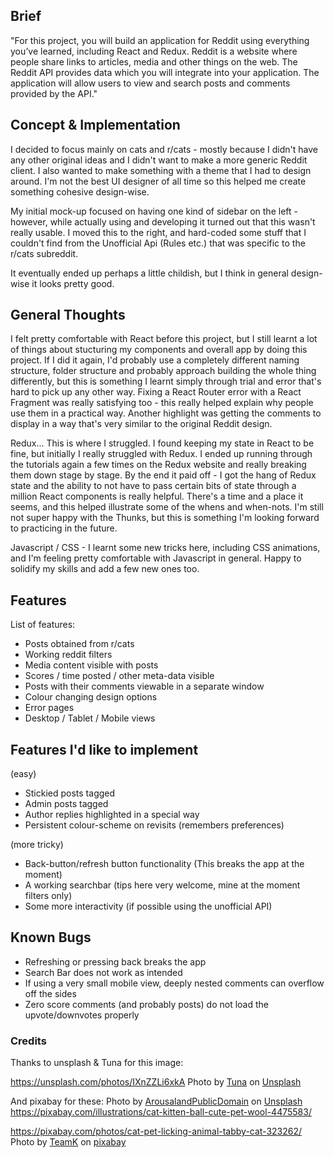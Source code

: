 ## Brief

"For this project, you will build an application for Reddit using everything you’ve learned, including React and Redux. Reddit is a website where people share links to articles, media and other things on the web. The Reddit API provides data which you will integrate into your application. The application will allow users to view and search posts and comments provided by the API."

## Concept & Implementation

I decided to focus mainly on cats and r/cats - mostly because I didn't have any other original ideas and I didn't want to make a more generic Reddit client. I also wanted to make something with a theme that I had to design around. I'm not the best UI designer of all time so this helped me create something cohesive design-wise.

My initial mock-up focused on having one kind of sidebar on the left - however, while actually using and developing it turned out that this wasn't really usable. I moved this to the right, and hard-coded some stuff that I couldn't find from the Unofficial Api (Rules etc.) that was specific to the r/cats subreddit.

It eventually ended up perhaps a little childish, but I think in general design-wise it looks pretty good.

## General Thoughts

I felt pretty comfortable with React before this project, but I still learnt a lot of things about stucturing my components and overall app by doing this project. If I did it again, I'd probably use a completely different naming structure, folder structure and probably approach building the whole thing differently, but this is something I learnt simply through trial and error that's hard to pick up any other way. Fixing a React Router error with a React Fragment was really satisfying too - this really helped explain why people use them in a practical way. Another highlight was getting the comments to display in a way that's very similar to the original Reddit design.

Redux... This is where I struggled. I found keeping my state in React to be fine, but initially I really struggled with Redux. I ended up running through the tutorials again a few times on the Redux website and really breaking them down stage by stage. By the end it paid off - I got the hang of Redux state and the ability to not have to pass certain bits of state through a million React components is really helpful. There's a time and a place it seems, and this helped illustrate some of the whens and when-nots. I'm still not super happy with the Thunks, but this is something I'm looking forward to practicing in the future. 

Javascript / CSS - I learnt some new tricks here, including CSS animations, and I'm feeling pretty comfortable with Javascript in general. Happy to solidify my skills and add a few new ones too. 

## Features

List of features:
* Posts obtained from r/cats
* Working reddit filters
* Media content visible with posts
* Scores / time posted / other meta-data visible
* Posts with their comments viewable in a separate window
* Colour changing design options
* Error pages
* Desktop / Tablet / Mobile views

## Features I'd like to implement
(easy)

* Stickied posts tagged
* Admin posts tagged
* Author replies highlighted in a special way
* Persistent colour-scheme on revisits (remembers preferences)

(more tricky)

* Back-button/refresh button functionality (This breaks the app at the moment)
* A working searchbar (tips here very welcome, mine at the moment filters only)
* Some more interactivity (if possible using the unofficial API)

## Known Bugs

* Refreshing or pressing back breaks the app
* Search Bar does not work as intended
* If using a very small mobile view, deeply nested comments can overflow off the sides
* Zero score comments (and probably posts) do not load the upvote/downvotes properly

### Credits

Thanks to unsplash & Tuna for this image:

https://unsplash.com/photos/IXnZZLi6xkA
Photo by [Tuna](https://unsplash.com/@tunascats?utm_source=unsplash&utm_medium=referral&utm_content=creditCopyText) on [Unsplash](https://unsplash.com/)

And pixabay for these:
Photo by [ArousalandPublicDomain](https://pixabay.com/users/arousalandpublicdomain-7400657/) on [Unsplash](https://unsplash.com/)
https://pixabay.com/illustrations/cat-kitten-ball-cute-pet-wool-4475583/


https://pixabay.com/photos/cat-pet-licking-animal-tabby-cat-323262/
Photo by [TeamK](https://pixabay.com/users/teamk-222368/) on [pixabay](https://pixabay.com/)

